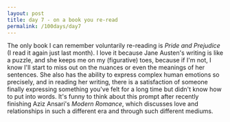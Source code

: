 ```yaml
---
layout: post
title: day 7 - on a book you re-read
permalink: /100days/day7
---
```


The only book I can remember voluntarily re-reading is *Pride and Prejudice* (I read it again just last month). I love it because Jane Austen's writing is like a puzzle, and she keeps me on my (figurative) toes, because if I'm not, I know I'll start to miss out on the nuances or even the meanings of her sentences. She also has the ability to express complex human emotions so precisely, and in reading her writing, there is a satisfaction of someone finally expressing something you've felt for a long time but didn't know how to put into words. It's funny to think about this prompt after recently finishing Aziz Ansari's *Modern Romance*, which discusses love and relationships in such a different era and through such different mediums. 
